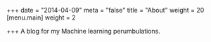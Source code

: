 +++
date = "2014-04-09"
meta = "false"
title = "About"
weight = 20
[menu.main]
weight = 2

+++
A blog for my Machine learning perumbulations.
